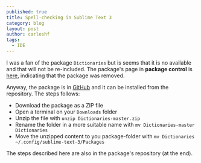 ```yaml
---
published: true
title: Spell-checking in Sublime Text 3
category: blog
layout: post
author: carleshf
tags:
  - IDE
---
```


I was a fan of the package `Dictionaries` but is seems that it is no available and that will not be re-included. The package's page in __package control__ is [here](https://packagecontrol.io/packages/Dictionaries), indicating that the package was removed.

Anyway, the package is in [GitHub](https://github.com/titoBouzout/Dictionaries) and it can be installed from the repository. The steps follows:

  - Download the package as a ZIP file
  - Open a terminal on your `Downloads` folder
  - Unzip the file with `unzip Dictionaries-master.zip`
  - Rename the folder in a more suitable name with `mv Dictionaries-master Dictionaries`
  - Move the unzipped content to you package-folder with `mv Dictionaries ~/.config/sublime-text-3/Packages`

The steps described here are also in the package's repository (at the end).
